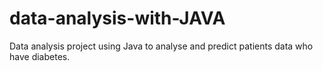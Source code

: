 # data-analysis-with-JAVA
Data analysis project using Java to analyse and predict patients data who have diabetes. 
